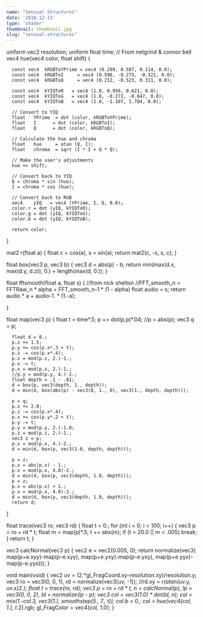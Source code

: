 ```yaml
---
name: "Sensual Structures"
date: '2018-12-13'
type: 'shader'
thumbnail: thumbnail.jpg
slug: "sensual-structures"
---
```


uniform vec2 resolution;
uniform float time;
  // From netgrind & connor bell
  vec4 hue(vec4 color, float shift) {

      const vec4  kRGBToYPrime = vec4 (0.299, 0.587, 0.114, 0.0);
      const vec4  kRGBToI     = vec4 (0.596, -0.275, -0.321, 0.0);
      const vec4  kRGBToQ     = vec4 (0.212, -0.523, 0.311, 0.0);

      const vec4  kYIQToR   = vec4 (1.0, 0.956, 0.621, 0.0);
      const vec4  kYIQToG   = vec4 (1.0, -0.272, -0.647, 0.0);
      const vec4  kYIQToB   = vec4 (1.0, -1.107, 1.704, 0.0);

      // Convert to YIQ
      float   YPrime  = dot (color, kRGBToYPrime);
      float   I      = dot (color, kRGBToI);
      float   Q      = dot (color, kRGBToQ);

      // Calculate the hue and chroma
      float   hue     = atan (Q, I);
      float   chroma  = sqrt (I * I + Q * Q);

      // Make the user's adjustments
      hue += shift;

      // Convert back to YIQ
      Q = chroma * sin (hue);
      I = chroma * cos (hue);

      // Convert back to RGB
      vec4    yIQ   = vec4 (YPrime, I, Q, 0.0);
      color.r = dot (yIQ, kYIQToR);
      color.g = dot (yIQ, kYIQToG);
      color.b = dot (yIQ, kYIQToB);

      return color;
  }


  mat2 r(float a)
  {
      float c = cos(a), s = sin(a);
      return mat2(c, -s, s, c);
  }

  float box(vec3 p, vec3 b)
  {
      vec3 d = abs(p) - b;
      return min(max(d.x, max(d.y, d.z)), 0.) + length(max(d, 0.));
  }

  float fftsmooth(float a, float s)
  {
      //from nick shelton
      //FFT_smooth_n = FFTRaw_n * alpha + FFT_smooth_n-1 * (1 - alpha)
      float audio = s;
      return audio * a + audio-1. * (1.-a);
      
  }

  float map(vec3 p)
  {
      float t = time*.5;
      p += dot(p,p)*.04;
      //p = abs(p);
      vec3 q = p;
      
      float d = 0.;
      p.z += 1.5;
      p.y += cos(p.x*.3 + t);
      p.z -= cos(p.x*.4);
      p.z = mod(p.z, 2.)-1.;
      p.x -= t;
      p.x = mod(p.x, 2.)-1.;
      //p.y = mod(p.y, 4.)-2.;
      float depth = .1 - .01;
      d = box(p, vec3(depth, 1., depth));
      d = min(d, box(abs(p) - vec3(0, 1., 0), vec3(1., depth, depth)));
      
      p = q;
      p.z += 2.0;
      p.z -= cos(p.x*.4);  
      p.x += cos(p.y*.2 + t);
      p.y -= t;
      p.y = mod(p.y, 2.)-1.0;
      p.z = mod(p.z, 2.)-1.;
      vec3 z = p;
      p.x = mod(p.x, 4.)-2.; 
      d = min(d, box(p, vec3(1.0, depth, depth)));
      
      p = z;
      p.x = abs(p.x) - 1.;
      p.x = mod(p.x, 4.0)-2.;
      d = min(d, box(p, vec3(depth, 1.0, depth)));
      p = z;
      p.x = abs(p.x) + 1.;
      p.x = mod(p.x, 4.0)-2.;
      d = min(d, box(p, vec3(depth, 1.0, depth)));
      return d;
  }

  float trace(vec3 ro, vec3 rd)
  {
      float t = 0.;
      for (int i = 0; i < 100; i++)
      {
          vec3 p = ro + rd * t;
          float m = map(p)*.5;
          t += abs(m);
          if (t > 20.0 || m < .005) break;
      }
      return t;
  }

  vec3 calcNormal(vec3 p)
  {
      vec2 e = vec2(0.005, 0);
      return normalize(vec3(
          map(p+e.xyy)-map(p-e.xyy),
          map(p+e.yxy)-map(p-e.yxy),
          map(p+e.yyx)-map(p-e.yyx)));
  }

  void main(void)
  {
      vec2 uv = (2.*gl_FragCoord.xy-resolution.xy)/resolution.y;
      vec3 ro = vec3(0, 0, 1), rd = normalize(vec3(uv, -1));
      //rd.xy *= r(atan(uv.y, uv.x)*2.);
      float t = trace(ro, rd);
      vec3 p = ro + rd * t,
      n = calcNormal(p),
      lp = vec3(0, 0, 2), ld = normalize(lp - p);
      vec3 col = vec3(1.0) * dot(ld, n);
      col = mix(1.-col*.3, vec3(1.), smoothstep(5., 7., t));
      col.b = 0.;
      col = hue(vec4(col, 1.), t*.2).rgb;
      gl_FragColor = vec4(col, 1.0);
  }
